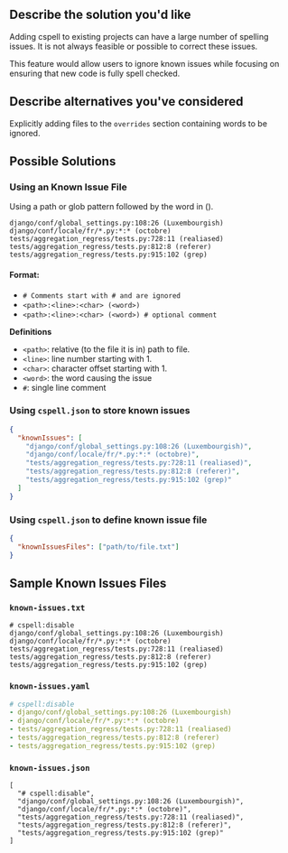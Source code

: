 ## Describe the solution you'd like

Adding cspell to existing projects can have a large number of spelling issues. It is not always feasible or possible to correct these issues.

This feature would allow users to ignore known issues while focusing on ensuring that new code is fully spell checked.

## Describe alternatives you've considered

Explicitly adding files to the `overrides` section containing words to be ignored.

## Possible Solutions

### Using an Known Issue File

Using a path or glob pattern followed by the word in ().

```text
django/conf/global_settings.py:108:26 (Luxembourgish)
django/conf/locale/fr/*.py:*:* (octobre)
tests/aggregation_regress/tests.py:728:11 (realiased)
tests/aggregation_regress/tests.py:812:8 (referer)
tests/aggregation_regress/tests.py:915:102 (grep)
```

#### Format:

- `# Comments start with # and are ignored`
- `<path>:<line>:<char> (<word>)`
- `<path>:<line>:<char> (<word>) # optional comment`

**Definitions**

- `<path>`: relative (to the file it is in) path to file.
- `<line>`: line number starting with 1.
- `<char>`: character offset starting with 1.
- `<word>`: the word causing the issue
- `#`: single line comment

### Using `cspell.json` to store known issues

```json
{
  "knownIssues": [
    "django/conf/global_settings.py:108:26 (Luxembourgish)",
    "django/conf/locale/fr/*.py:*:* (octobre)",
    "tests/aggregation_regress/tests.py:728:11 (realiased)",
    "tests/aggregation_regress/tests.py:812:8 (referer)",
    "tests/aggregation_regress/tests.py:915:102 (grep)"
  ]
}
```

### Using `cspell.json` to define known issue file

```json
{
  "knownIssuesFiles": ["path/to/file.txt"]
}
```

## Sample Known Issues Files

### `known-issues.txt`

```text
# cspell:disable
django/conf/global_settings.py:108:26 (Luxembourgish)
django/conf/locale/fr/*.py:*:* (octobre)
tests/aggregation_regress/tests.py:728:11 (realiased)
tests/aggregation_regress/tests.py:812:8 (referer)
tests/aggregation_regress/tests.py:915:102 (grep)
```

<!--- cspell:enable --->

### `known-issues.yaml`

```yaml
# cspell:disable
- django/conf/global_settings.py:108:26 (Luxembourgish)
- django/conf/locale/fr/*.py:*:* (octobre)
- tests/aggregation_regress/tests.py:728:11 (realiased)
- tests/aggregation_regress/tests.py:812:8 (referer)
- tests/aggregation_regress/tests.py:915:102 (grep)
```

<!--- cspell:enable --->

### `known-issues.json`

```jsonc
[
  "# cspell:disable",
  "django/conf/global_settings.py:108:26 (Luxembourgish)",
  "django/conf/locale/fr/*.py:*:* (octobre)",
  "tests/aggregation_regress/tests.py:728:11 (realiased)",
  "tests/aggregation_regress/tests.py:812:8 (referer)",
  "tests/aggregation_regress/tests.py:915:102 (grep)"
]
```

<!--- cspell:enable --->

<!---
cspell:ignore Luxembourgish octobre realiased referer
--->
